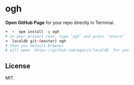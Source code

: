 # ogh

**Open GitHub Page** for your repo directly in Terminal.

```bash
➜  ~  npm install -g ogh
# in your project root, type `ogh` and press `return`
➜  localdb git:(master) ogh
# then you default browser
# will open `https://github.com/egoist/localdb` for you
```

## License

MIT.
